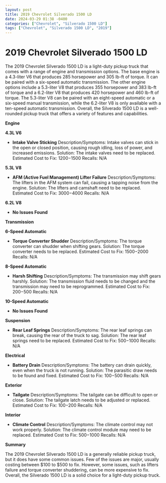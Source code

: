 ```yaml
---
layout: post
title: 2019 Chevrolet Silverado 1500 LD
date: 2024-03-29 01:38 -0400
categories: ["Chevrolet", "Silverado 1500 LD"]
tags: ["Chevrolet", "Silverado 1500 LD", "2019"]
---
```

# 2019 Chevrolet Silverado 1500 LD

The 2019 Chevrolet Silverado 1500 LD is a light-duty pickup truck that comes with a range of engine and transmission options. The base engine is a 4.3-liter V6 that produces 285 horsepower and 305 lb-ft of torque. It can be paired with a six-speed automatic transmission. The other engine options include a 5.3-liter V8 that produces 355 horsepower and 383 lb-ft of torque and a 6.2-liter V8 that produces 420 horsepower and 460 lb-ft of torque. The 5.3-liter V8 can be paired with an eight-speed automatic or a six-speed manual transmission, while the 6.2-liter V8 is only available with a ten-speed automatic transmission. Overall, the Silverado 1500 LD is a well-rounded pickup truck that offers a variety of features and capabilities.

**Engine**

**4.3L V6**

* **Intake Valve Sticking** 
Description/Symptoms: 
Intake valves can stick in the open or closed position, causing rough idling, loss of power, and increased emissions. 
Solution: 
The intake valves need to be replaced. 
Estimated Cost to Fix: $1200-$1500
Recalls: N/A

**5.3L V8**

* **AFM (Active Fuel Management) Lifter Failure** 
	Description/Symptoms: 
	The lifters in the AFM system can fail, causing a tapping noise from the engine. 
	Solution: 
	The lifters and camshaft need to be replaced. 
	Estimated Cost to Fix: $3000-$4000
	Recalls: N/A

**6.2L V8**

* **No Issues Found**

**Transmission**

**6-Speed Automatic**

* **Torque Converter Shudder** 
	Description/Symptoms: 
	The torque converter can shudder when shifting gears. 
	Solution: 
	The torque converter needs to be replaced. 
	Estimated Cost to Fix: $1500-$2000
	Recalls: N/A

**8-Speed Automatic**

* **Harsh Shifting** 
	Description/Symptoms: 
	The transmission may shift gears harshly. 
	Solution: 
	The transmission fluid needs to be changed and the transmission may need to be reprogrammed. 
	Estimated Cost to Fix: $200-$500
	Recalls: N/A

**10-Speed Automatic**

* **No Issues Found**

**Suspension**

* **Rear Leaf Springs** 
	Description/Symptoms: 
	The rear leaf springs can break, causing the rear of the truck to sag. 
	Solution: 
	The rear leaf springs need to be replaced. 
	Estimated Cost to Fix: $500-$1000
	Recalls: N/A

**Electrical**

* **Battery Drain** 
	Description/Symptoms: 
	The battery can drain quickly, even when the truck is not running. 
	Solution: 
	The parasitic draw needs to be found and fixed. 
	Estimated Cost to Fix: $100-$500
	Recalls: N/A

**Exterior**

* **Tailgate** 
	Description/Symptoms: 
	The tailgate can be difficult to open or close. 
	Solution: 
	The tailgate latch needs to be adjusted or replaced. 
	Estimated Cost to Fix: $100-$200
	Recalls: N/A

**Interior**

* **Climate Control** 
	Description/Symptoms: 
	The climate control may not work properly. 
	Solution: 
	The climate control module may need to be replaced. 
	Estimated Cost to Fix: $500-$1000
	Recalls: N/A

**Summary**

The 2019 Chevrolet Silverado 1500 LD is a generally reliable pickup truck, but it does have some common issues. Few of the issues are major, usually costing between $100 to $500 to fix. However, some issues, such as lifters failure and torque converter shuddering, can be more expensive to fix. Overall, the Silverado 1500 LD is a solid choice for a light-duty pickup truck.
